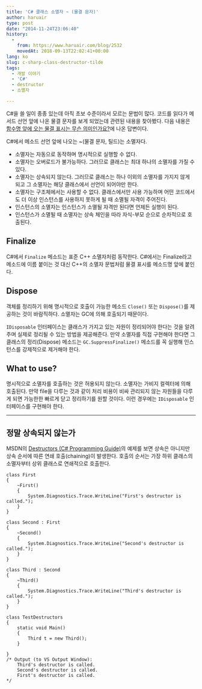 ```yaml
---
title: 'C# 클래스 소멸자 ~ (물결 문자)'
author: haruair
type: post
date: "2014-11-24T23:06:40"
history:
  - 
    from: https://www.haruair.com/blog/2532
    movedAt: 2018-09-13T22:02:41+00:00
lang: ko
slug: c-sharp-class-destructor-tilde
tags:
  - 개발 이야기
  - 'C#'
  - destructor
  - 소멸자

---
```

C#을 쓸 일이 종종 있는데 아직 초보 수준이라서 모르는 문법이 많다. 코드를 읽다가 메서드 선언 앞에 나온 물결 문자를 보게 되었는데 관련된 내용을 찾아봤다. 다음 내용은 [함수명 앞에 오는 물결 표시는 무슨 의미인가요?][1]에 나온 답변이다.

C#에서 메소드 선언 앞에 나오는 ~(물결 문자, 틸드)는 소멸자다.

  * 소멸자는 자동으로 동작하며 명시적으로 실행할 수 없다.
  * 소멸자는 오버로드가 불가능하다. 그러므로 클래스는 최대 하나의 소멸자를 가질 수 있다.
  * 소멸자는 상속되지 않는다. 그러므로 클래스는 하나 이외의 소멸자를 가지지 않게 되고 그 소멸자는 해당 클래스에서 선언이 되어야만 한다.
  * 소멸자는 구조체에서는 사용할 수 없다. 클래스에서만 사용 가능하며 어떤 코드에서도 더 이상 인스턴스를 사용하지 못하게 될 때 소멸될 자격이 주어진다.
  * 인스턴스의 소멸자는 인스턴스가 소멸될 자격만 된다면 언제든 실행이 된다.
  * 인스턴스가 소멸될 때 소멸자는 상속 체인을 따라 자식-부모 순으로 순차적으로 호출된다.

## Finalize

C#에서 `Finalize` 메소드는 표준 C++ 소멸자처럼 동작한다. C#에서는 Finalize라고 메소드에 이름 붙이는 것 대신 C++의 소멸자 문법처럼 물결 표시를 메소드명 앞에 붙인다.

## Dispose

객체를 정리하기 위해 명시적으로 호출이 가능한 메소드 `Close()` 또는 `Dispose()`를 제공하는 것이 바람직하다. 소멸자는 GC에 의해 호출되기 때문이다.

`IDisposable` 인터페이스는 클래스가 가지고 있는 자원이 정리되어야 한다는 것을 알려주며 실제로 정리될 수 있는 방법을 제공해준다. 만약 소멸자를 직접 구현해야 한다면 그 클래스의 정리(Dispose) 메소드는 `GC.SuppressFinalize()` 메소드를 꼭 실행해 인스턴스를 강제적으로 제거해야 한다.

## What to use?

명시적으로 소멸자를 호출하는 것은 허용되지 않는다. 소멸자는 가비지 컬렉터에 의해 호출된다. 만약 file을 다루는 것과 같이 처리 비용이 비싸 관리되지 않는 자원들을 다루게 되면 가능한한 빠르게 닫고 정리하기를 원할 것이다. 이런 경우에는 `IDisposable` 인터페이스를 구현해야 한다.

* * *

## 정말 상속되지 않는가

MSDN의 [Destructors (C# Programming Guide)][2]의 예제를 보면 상속은 아니지만 상속 순서에 따른 연쇄 호출(chaining)이 발생한다. 호출의 순서는 가장 하위 클래스의 소멸자부터 상위 클래스로 연쇄적으로 호출한다.

    class First
    {
        ~First()
        {
            System.Diagnostics.Trace.WriteLine("First's destructor is called.");
        }
    }
    
    class Second : First
    {
        ~Second()
        {
            System.Diagnostics.Trace.WriteLine("Second's destructor is called.");
        }
    }
    
    class Third : Second
    {
        ~Third()
        {
            System.Diagnostics.Trace.WriteLine("Third's destructor is called.");
        }
    }
    
    class TestDestructors
    {
        static void Main()
        {
            Third t = new Third();
        }
    
    }
    /* Output (to VS Output Window):
        Third's destructor is called.
        Second's destructor is called.
        First's destructor is called.
    */

 [1]: http://stackoverflow.com/a/188715/2440343
 [2]: http://msdn.microsoft.com/en-us/library/66x5fx1b.aspx